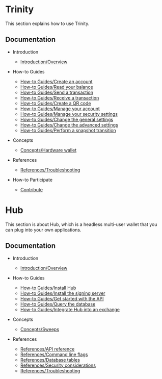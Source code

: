 # Trinity

This section explains how to use Trinity.

## Documentation

- Introduction
  - [Introduction/Overview](introduction/overview.md)

- How-to Guides
  - [How-to Guides/Create an account](how-to-guides/create-an-account.md)
  - [How-to Guides/Read your balance](how-to-guides/read-your-balance.md)
  - [How-to Guides/Send a transaction](how-to-guides/send-a-transaction.md)
  - [How-to Guides/Receive a transaction](how-to-guides/receive-a-transaction.md)
  - [How-to Guides/Create a QR code](how-to-guides/create-a-qr-code.md)
  - [How-to Guides/Manage your account](how-to-guides/manage-your-account.md)
  - [How-to Guides/Manage your security settings](how-to-guides/manage-your-security-settings.md)
  - [How-to Guides/Change the general settings](how-to-guides/change-the-general-settings.md)
  - [How-to Guides/Change the advanced settings](how-to-guides/change-the-advanced-settings.md)
  - [How-to Guides/Perform a snapshot transition](how-to-guides/perform-a-snapshot-transition.md)

- Concepts
  - [Concepts/Hardware wallet](concepts/hardware-wallet.md)

- References 
  - [References/Troubleshooting](how-to-guides/troubleshooting.md)

- How-to Participate 
  - [Contribute](https://github.com/iotaledger/documentation/blob/master/CONTRIBUTING.md)

  
# Hub

This section is about Hub, which is a headless multi-user wallet that you can plug into your own applications.

## Documentation

- Introduction

    - [Introduction/Overview](introduction/overview.md)
    
- How-to Guides

    - [How-to Guides/Install Hub](how-to-guides/install-hub.md)
    - [How-to Guides/Install the signing server](how-to-guides/install-the-signing-server.md)
    - [How-to Guides/Get started with the API](how-to-guides/get-started-with-the-api.md)
    - [How-to Guides/Query the database](how-to-guides/query-the-database.md)
    - [How-to Guides/Integrate Hub into an exchange](how-to-guides/integrate-hub.md)
    
- Concepts

    - [Concepts/Sweeps](concepts/sweeps.md)

- References

    - [References/API reference](references/api-reference.md)
    - [References/Command line flags](references/command-line-flags.md)
    - [References/Database tables](references/database-tables.md)
    - [References/Security considerations](references/security-considerations.md)
    - [References/Troubleshooting](references/troubleshooting.md)

